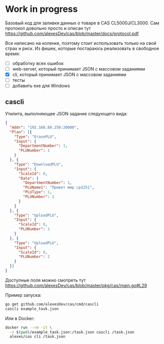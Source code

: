 # Work in progress

Базовый код для заливки данных о товаре в CAS CL5000J/CL3000. Сам
протокол довольно просто и описан тут https://github.com/alexesDev/cas/blob/master/docs/protocol.pdf

Все написано на коленке, поэтому стоит использовать только на свой страх и
риск. Из фишек, которые постараюсь реализовать в свободное время:

 - [ ] обработку всех ошибок
 - [ ] web-server, который принимает JSON с массовом заданиями
 - [x] cli, который принимает JSON с массовом заданиями
 - [ ] тесты
 - [ ] добавить exe для Windows

## cascli

Утилита, выполняющее JSON задание следующего вида:

```json
{
  "Addr": "192.168.88.250:20000",
  "Plan": [{
    "Type": "ErasePLU",
    "Input": {
      "DepartmentNumber": 1,
      "PLUNumber": 1
    }
  }, {
    "Type": "DownloadPLU",
    "Input": {
      "ScaleId": 0,
      "Data": {
        "DepartmentNumber": 1,
        "PLUName1": "Привет мир cp1251",
        "PLUType": 1,
        "PLUNumber": 1
      }
    }
  }, {
    "Type": "UploadPLU",
    "Input": {
      "ScaleId": 0,
      "PLUNumber": 1
    }
  }, {
    "Type": "UploadPLU",
    "Input": {
      "ScaleId": 0,
      "PLUNumber": 2
    }
  }]
}
```

Доступные поля можно смотреть тут https://github.com/alexesDev/cas/blob/master/pkg/cas/main.go#L29

Пример запуска:
```bash
go get github.com/alexesDev/cas/cmd/cascli
cascli example_task.json
```

Или в Docker:
```bash
docker run --rm -it \
  -v $(pwd)/example_task.json:/task.json cascli /task.json
  alexes/cas cli /task.json
```
